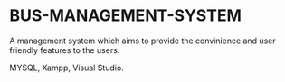 # BUS-MANAGEMENT-SYSTEM


A management system which aims to provide the convinience and user friendly features to the users.


MYSQL, Xampp, Visual Studio.
